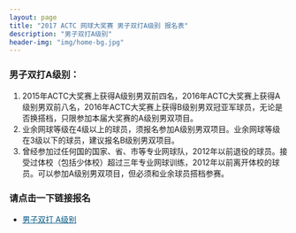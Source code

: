 ```yaml
---
layout: page
title: "2017 ACTC 网球大奖赛 男子双打A级别 报名表"
description: "男子双打A级别"
header-img: "img/home-bg.jpg"
---
```


### 男子双打A级别：
1. 2015年ACTC大奖赛上获得A级别男双前四名，2016年ACTC大奖赛上获得A级别男双前八名，2016年ACTC大奖赛上获得B级别男双冠亚军球员，无论是否换搭档，只限参加本届大奖赛的A级别男双项目。
2. 业余网球等级在4级以上的球员，须报名参加A级别男双项目。业余网球等级在3级以下的球员，建议报名B级别男双项目。
3. 曾经参加过任何国的国家、省、市等专业网球队，2012年以前退役的球员。接受过体校（包括少体校）超过三年专业网球训练，2012年以前离开体校的球员。可以参加A级别男双项目，但必须和业余球员搭档参赛。

### 请点击一下链接报名
* <a href="https://www.eventbrite.com.au/e/2017-actc-a-tickets-38103949940?ref=elink" target="_blank" style="color:#005580">男子双打 A级别</a>
